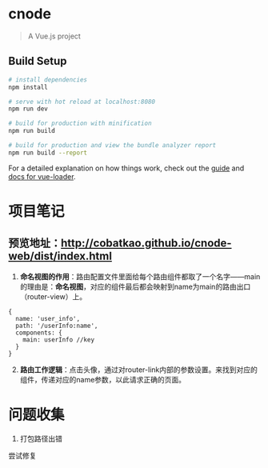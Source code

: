 # cnode

> A Vue.js project

## Build Setup

``` bash
# install dependencies
npm install

# serve with hot reload at localhost:8080
npm run dev

# build for production with minification
npm run build

# build for production and view the bundle analyzer report
npm run build --report
```

For a detailed explanation on how things work, check out the [guide](http://vuejs-templates.github.io/webpack/) and [docs for vue-loader](http://vuejs.github.io/vue-loader).

# 项目笔记

## 预览地址：http://cobatkao.github.io/cnode-web/dist/index.html

1. **命名视图的作用**：路由配置文件里面给每个路由组件都取了一个名字——main的理由是：**命名视图**，对应的组件最后都会映射到name为main的路由出口（router-view）上。
  ```
  {
    name: 'user_info',
    path: '/userInfo:name',
    components: {
      main: userInfo //key
    }
  }
  ```

2. **路由工作逻辑**：点击头像，通过对router-link内部的参数设置。来找到对应的组件，传递对应的name参数，以此请求正确的页面。

# 问题收集

1. 打包路径出错

尝试修复

